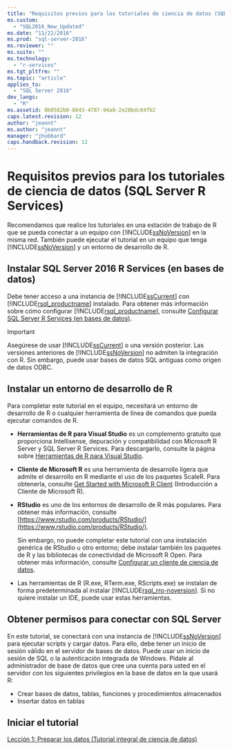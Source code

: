 ```yaml
---
title: "Requisitos previos para los tutoriales de ciencia de datos (SQL Server R Services) | Microsoft Docs"
ms.custom: 
  - "SQL2016_New_Updated"
ms.date: "11/22/2016"
ms.prod: "sql-server-2016"
ms.reviewer: ""
ms.suite: ""
ms.technology: 
  - "r-services"
ms.tgt_pltfrm: ""
ms.topic: "article"
applies_to: 
  - "SQL Server 2016"
dev_langs: 
  - "R"
ms.assetid: 0b0582b8-8843-4787-94a8-2e28bdc04fb2
caps.latest.revision: 12
author: "jeannt"
ms.author: "jeannt"
manager: "jhubbard"
caps.handback.revision: 12
---
```

# Requisitos previos para los tutoriales de ciencia de datos (SQL Server R Services)
Recomendamos que realice los tutoriales en una estación de trabajo de R que se pueda conectar a un equipo con [!INCLUDE[ssNoVersion](../../includes/ssnoversion-md.md)] en la misma red. También puede ejecutar el tutorial en un equipo que tenga [!INCLUDE[ssNoVersion](../../includes/ssnoversion-md.md)] y un entorno de desarrollo de R. 
  
  
## <a name="install-sql-server-2016-r-services-in-database"></a>Instalar SQL Server 2016 R Services (en bases de datos)  
Debe tener acceso a una instancia de [!INCLUDE[ssCurrent](../../includes/sscurrent-md.md)]  con [!INCLUDE[rsql_productname](../../includes/rsql-productname-md.md)] instalado. Para obtener más información sobre cómo configurar [!INCLUDE[rsql_productname](../../includes/rsql-productname-md.md)], consulte [Configurar SQL Server R Services (en bases de datos)](https://msdn.microsoft.com/library/mt696069.aspx).  
  
  
> [!IMPORTANT]  
> Asegúrese de usar [!INCLUDE[ssCurrent](../../includes/sscurrent-md.md)] o una versión posterior. Las versiones anteriores de [!INCLUDE[ssNoVersion](../../includes/ssnoversion-md.md)] no admiten la integración con R. Sin embargo, puede usar bases de datos SQL antiguas como origen de datos ODBC.  
  
## <a name="install-an-r-development-environment"></a>Instalar un entorno de desarrollo de R  
Para completar este tutorial en el equipo, necesitará un entorno de desarrollo de R o cualquier herramienta de línea de comandos que pueda ejecutar comandos de R.    
  
- **Herramientas de R para Visual Studio** es un complemento gratuito que proporciona Intellisense, depuración y compatibilidad con Microsoft R Server y SQL Server R Services. Para descargarlo, consulte la página sobre [Herramientas de R para Visual Studio](https://www.visualstudio.com/features/rtvs-vs.aspx).  
    
- **Cliente de Microsoft R** es una herramienta de desarrollo ligera que admite el desarrollo en R mediante el uso de los paquetes ScaleR. Para obtenerla, consulte [Get Started with Microsoft R Client](https://msdn.microsoft.com/microsoft-r/r-client-get-started) (Introducción a Cliente de Microsoft R).
  
- **RStudio** es uno de los entornos de desarrollo de R más populares. Para obtener más información, consulte [https://www.rstudio.com/products/RStudio/](https://www.rstudio.com/products/RStudio/).  
  
    Sin embargo, no puede completar este tutorial con una instalación genérica de RStudio u otro entorno; debe instalar también los paquetes de R y las bibliotecas de conectividad de Microsoft R Open. Para obtener más información, consulte [Configurar un cliente de ciencia de datos](https://msdn.microsoft.com/library/mt696067.aspx).  

- Las herramientas de R (R.exe, RTerm.exe, RScripts.exe) se instalan de forma predeterminada al instalar [!INCLUDE[rsql_rro-noversion](../../includes/rsql-rro-noversion-md.md)]. Si no quiere instalar un IDE, puede usar estas herramientas.  
  
  
## <a name="get-permissions-to-connect-to-sql-server"></a>Obtener permisos para conectar con SQL Server  
En este tutorial, se conectará con una instancia de [!INCLUDE[ssNoVersion](../../includes/ssnoversion-md.md)] para ejecutar scripts y cargar datos. Para ello, debe tener un inicio de sesión válido en el servidor de bases de datos.  Puede usar un inicio de sesión de SQL o la autenticación integrada de Windows. Pídale al administrador de base de datos que cree una cuenta para usted en el servidor con los siguientes privilegios en la base de datos en la que usará R:  
  
-   Crear bases de datos, tablas, funciones y procedimientos almacenados    
-   Insertar datos en tablas  
  
  
## <a name="start-the-walkthrough"></a>Iniciar el tutorial  
[Lección 1: Preparar los datos &#40;Tutorial integral de ciencia de datos&#41;](../../advanced-analytics/r-services/lesson-1-prepare-the-data-data-science-end-to-end-walkthrough.md)  
  
  
  
